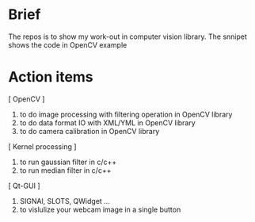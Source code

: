 # Brief 

The repos is to show my work-out in computer vision library. The snnipet shows the code in OpenCV example

# Action items

[ OpenCV ]
1. to do image processing with filtering operation in OpenCV library
2. to do data format IO with XML/YML in OpenCV library
3. to do camera calibration in OpenCV library

[ Kernel processing ]
1. to run gaussian filter in c/c++
2. to run median filter in c/c++

[ Qt-GUI ]  
1. SIGNAl, SLOTS, QWidget ...  
2. to vislulize your webcam image in a single button  
